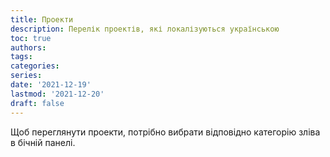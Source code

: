 ```yaml
---
title: Проекти
description: Перелік проектів, які локалізуються українською
toc: true
authors:
tags:
categories:
series:
date: '2021-12-19'
lastmod: '2021-12-20'
draft: false
---
```


Щоб переглянути проекти, потрібно вибрати відповідно категорію зліва в бічній панелі. 
